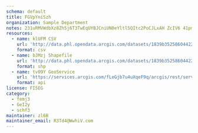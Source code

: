 ```yaml
---
schema: default
title: FGVpYniSzh 
organization: Sample Department 
notes: 231uRMVWdbXz8Zh5j6T3TwEqUYBJCniUN0eYltl5QItc2PoCJLxAH ZcIV6 41pmvFDwgyFnaG8doEiX70bASgfMLKf9OxWazsy4 
resources:
  - name: klUFM CSV
    url: 'http://data.phl.opendata.arcgis.com/datasets/1839b35258604422b0b520cbb668df0d_0.csv'
    format: csv
  - name: bJMzj Shapefile
    url: 'http://data.phl.opendata.arcgis.com/datasets/1839b35258604422b0b520cbb668df0d_0.zip'
    format: shp
  - name: tv09Y GeoService
    url: 'https://services.arcgis.com/fLeGjb7u4uXqeF9q/arcgis/rest/services/Air_Monitoring_Stations/FeatureServer/0/query'
    format: api
license: FI5EG 
category:
  - femj3 
  - GeI2y 
  - schf3 
maintainer: zl6B   
maintainer_email: R3Td4@WwhiV.com
---
```

